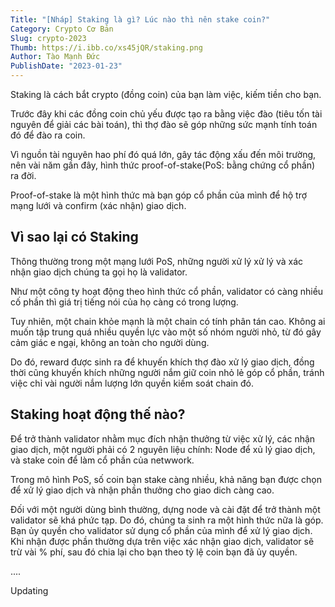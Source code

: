 ```yaml
---
Title: "[Nháp] Staking là gì? Lúc nào thì nên stake coin?"
Category: Crypto Cơ Bản
Slug: crypto-2023
Thumb: https://i.ibb.co/xs45jQR/staking.png
Author: Tào Mạnh Đức
PublishDate: "2023-01-23"
---
```


Staking là cách bắt crypto (đồng coin) của bạn làm việc, kiếm tiền cho bạn.

Trước đây khi các đồng coin chủ yếu được tạo ra bằng việc đào (tiêu tốn tài nguyên để giải các bài toán), thì thợ đào sẽ góp những sức mạnh tính toán đó để đào ra coin.

Vì nguồn tài nguyên hao phí đó quá lớn, gây tác động xấu đến môi trường, nên vài năm gần đây, hình thức proof-of-stake(PoS: bằng chứng cổ phần) ra đời.

Proof-of-stake là một hình thức mà bạn góp cổ phần của mình để hộ trợ mạng lưới và confirm (xác nhận) giao dịch.

## Vì sao lại có Staking
Thông thường trong một mạng lưới PoS, những người xử lý xử lý và xác nhận giao dịch chúng ta gọi họ là validator. 

Như một công ty hoạt động theo hình thức cổ phần, validator có càng nhiều cố phần thì giá trị tiếng nói của họ càng có trong lượng.

Tuy nhiên, một chain khỏe mạnh là một chain có tính phân tán cao. Không ai muốn tập trung quá nhiều quyền lực vào một số nhóm người nhỏ, từ đó gây cảm giác e ngại, không an toàn cho người dùng.

Do đó, reward được sinh ra để khuyến khích thợ đào xử lý giao dịch, đồng thời cũng khuyến khích những người nắm giữ coin nhỏ lẻ góp cổ phần, tránh việc chỉ vài người nắm lượng lớn quyền kiếm soát chain đó. 

## Staking hoạt động thế nào?
Để trở thành validator nhằm mục đích nhận thưởng từ việc xử lý, các nhận giao dịch, một người phải có 2 nguyên liệu chính: Node để xủ lý giao dịch, và stake coin để làm cổ phần của netwwork.

Trong mô hình PoS, số coin bạn stake càng nhiều, khả năng bạn được chọn để xử lý giao dịch và nhận phần thưởng cho giao dich càng cao.

Đối với một người dùng bình thường, dựng node và cài đặt để trở thành một validator sẽ khá phức tạp. Do đó, chúng ta sinh ra một hình thức nữa là góp. Bạn ủy quyền cho validator sử dụng cổ phần của mình để xử lý giao dịch. Khi nhận được phần thường dựa trên việc xác nhận giao dịch, validator sẽ trừ vài % phí, sau đó chia lại cho bạn theo tỷ lệ coin bạn đã ủy quyền.

....

Updating
